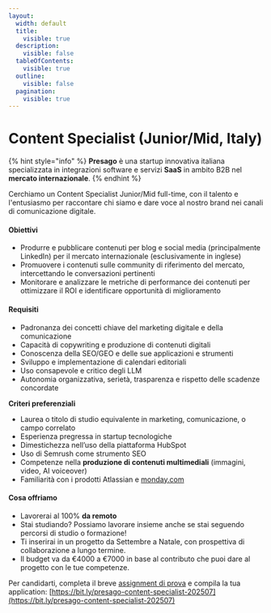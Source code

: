 ```yaml
---
layout:
  width: default
  title:
    visible: true
  description:
    visible: false
  tableOfContents:
    visible: true
  outline:
    visible: false
  pagination:
    visible: true
---
```


# Content Specialist (Junior/Mid, Italy)

{% hint style="info" %}
**Presago** è una startup innovativa italiana specializzata in integrazioni software e servizi **SaaS** in ambito B2B nel **mercato internazionale**.
{% endhint %}

Cerchiamo un Content Specialist Junior/Mid full-time, con il talento e l'entusiasmo per raccontare chi siamo e dare voce al nostro brand nei canali di comunicazione digitale.

#### Obiettivi

* Produrre e pubblicare contenuti per blog e social media (principalmente LinkedIn) per il mercato internazionale (esclusivamente in inglese)
* Promuovere i contenuti sulle community di riferimento del mercato, intercettando le conversazioni pertinenti
* Monitorare e analizzare le metriche di performance dei contenuti per ottimizzare il ROI e identificare opportunità di miglioramento

#### Requisiti

* Padronanza dei concetti chiave del marketing digitale e della comunicazione
* Capacità di copywriting e produzione di contenuti digitali
* Conoscenza della SEO/GEO e delle sue applicazioni e strumenti
* Sviluppo e implementazione di calendari editoriali
* Uso consapevole e critico degli LLM
* Autonomia organizzativa, serietà, trasparenza e rispetto delle scadenze concordate

&#x20;**Criteri preferenziali**

* Laurea o titolo di studio equivalente in marketing, comunicazione, o campo correlato
* Esperienza pregressa in startup tecnologiche
* Dimestichezza nell’uso della piattaforma HubSpot
* Uso di Semrush come strumento SEO
* Competenze nella **produzione di contenuti multimediali** (immagini, video, AI voiceover)
* Familiarità con i prodotti Atlassian e [monday.com](http://monday.com)

#### &#x20;Cosa offriamo

* Lavorerai al 100% **da remoto**
* Stai studiando? Possiamo lavorare insieme anche se stai seguendo percorsi di studio o formazione!
* Ti inserirai in un progetto da Settembre a Natale, con prospettiva di collaborazione a lungo termine.
* Il budget va da €4000 a €7000 in base al contributo che puoi dare al progetto con le tue competenze.

Per candidarti, completa il breve [assignment di prova](test-assignment.md) e compila la tua application: [https://bit.ly/presago-content-specialist-202507](https://bit.ly/presago-content-specialist-202507)
